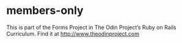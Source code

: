# members-only

This is part of the Forms Project in The Odin Project’s Ruby on Rails Curriculum. Find it at <http://www.theodinproject.com>
